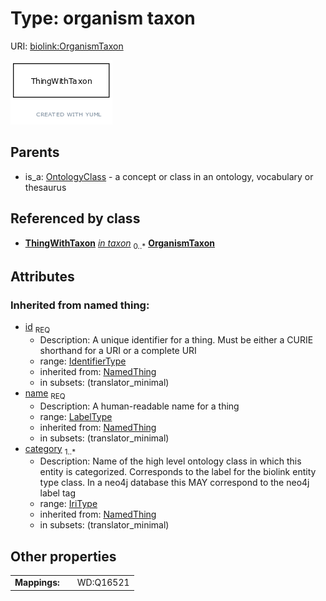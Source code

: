 
# Type: organism taxon




URI: [biolink:OrganismTaxon](https://w3id.org/biolink/vocab/OrganismTaxon)


![img](images/OrganismTaxon.png)

## Parents

 *  is_a: [OntologyClass](OntologyClass.md) - a concept or class in an ontology, vocabulary or thesaurus

## Referenced by class

 *  **[ThingWithTaxon](ThingWithTaxon.md)** *[in taxon](in_taxon.md)*  <sub>0..*</sub>  **[OrganismTaxon](OrganismTaxon.md)**

## Attributes


### Inherited from named thing:

 * [id](id.md)  <sub>REQ</sub>
    * Description: A unique identifier for a thing. Must be either a CURIE shorthand for a URI or a complete URI
    * range: [IdentifierType](types/IdentifierType.md)
    * inherited from: [NamedThing](NamedThing.md)
    * in subsets: (translator_minimal)
 * [name](name.md)  <sub>REQ</sub>
    * Description: A human-readable name for a thing
    * range: [LabelType](types/LabelType.md)
    * inherited from: [NamedThing](NamedThing.md)
    * in subsets: (translator_minimal)
 * [category](category.md)  <sub>1..*</sub>
    * Description: Name of the high level ontology class in which this entity is categorized. Corresponds to the label for the biolink entity type class. In a neo4j database this MAY correspond to the neo4j label tag
    * range: [IriType](types/IriType.md)
    * inherited from: [NamedThing](NamedThing.md)
    * in subsets: (translator_minimal)

## Other properties

|  |  |  |
| --- | --- | --- |
| **Mappings:** | | WD:Q16521 |

